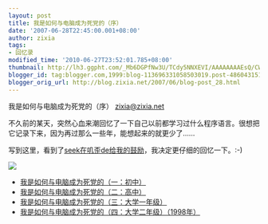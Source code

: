 ```yaml
---
layout: post
title: 我是如何与电脑成为死党的（序）
date: '2007-06-28T22:45:00.001+08:00'
author: zixia
tags:
- 回忆录
modified_time: '2010-06-27T23:52:01.785+08:00'
thumbnail: http://lh3.ggpht.com/_Mb6DGPfNw3U/TCdy5NNXEVI/AAAAAAAAEsQ/CWiTNNyzUD8/s72-c/away_from_computer-729383.jpg
blogger_id: tag:blogger.com,1999:blog-113696331058503019.post-4860431510438145172
blogger_orig_url: http://blog.zixia.net/2007/06/blog-post_28.html
---
```


我是如何与电脑成为死党的（序）
zixia@zixia.net


不久前的某天，突然心血来潮回忆了一下自己以前都学习过什么程序语言。很想把它记录下来，因为再过那么一些年，能想起来的就更少了……

写到这里，看到了[seek在叽歪de给我的鼓励](http://jiwai.de/seek/statuses/6274037)，我决定更仔细的回忆一下。:-)

![](/assets/2007/06-away-from-computer.jpg)

- [我是如何与电脑成为死党的（一：初中）](https://blog.zixia.net/2007/06/28/computer-with-huan-1-middle-school/)
- [我是如何与电脑成为死党的（二：高中）](https://blog.zixia.net/2007/06/29/computer-with-huan-2-high-school/)
- [我是如何与电脑成为死党的（三：大学一年级）](https://blog.zixia.net/2007/06/30/computer-with-huan-3-freshman/)
- [我是如何与电脑成为死党的（四：大学二年级）（1998年）](http://blog.zixia.net/2007/07/18/computer-with-huan-4-junior/)
